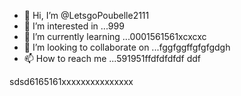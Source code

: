 - 👋 Hi, I’m @LetsgoPoubelle2111
- 👀 I’m interested in ...999
- 🌱 I’m currently learning ...0001561561xcxcxc
- 💞️ I’m looking to collaborate on ...fggfggffgfgfgdgh
- 📫 How to reach me ...591951ffdfdfdfdf
ddf
<!---
LetsgoPoubelle2111/LetsgoPoubelle2111 is a ✨ special ✨ repository because its `README.md` (this file) appears on your GitHub profile.
You can click the Preview link to take a look at your changes.vvvv
--->
sdsd6165161xxxxxxxxxxxxxxx
